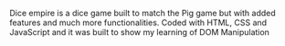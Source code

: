 Dice empire is a dice game built to match the Pig game but with added features and much more functionalities.
Coded with HTML, CSS and JavaScript and it was built to show my learning of DOM Manipulation
